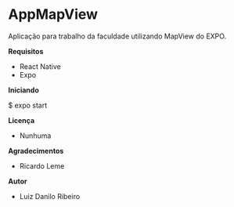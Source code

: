 # AppMapView
Aplicação para trabalho da faculdade utilizando MapView do EXPO. 

**Requisitos**

- React Native
- Expo


**Iniciando**

$ expo start

**Licença**
- Nunhuma

**Agradecimentos**
- Ricardo Leme

**Autor**
- Luiz Danilo Ribeiro
